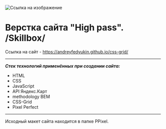 ![Ссылка на изображение](https://andreyfedyukin.github.io/CSS-grid/img/svg/logo.svg)

# Верстка сайта "High pass". /Skillbox/

Ссылка на сайт - <https://andreyfedyukin.github.io/css-grid/>

---

**_Стек технологий применённых при создании сайта:_**

- HTML
- CSS
- JavaScript
- API Яндекс.Карт
- methodology BEM
- CSS-Grid
- Pixel Perfect

___

Исходный макет сайта находится в папке PPixel.
